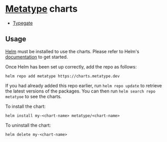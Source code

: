 # [Metatype](https://github.com/metatypedev/metatype) charts

- [Typegate](charts/typegate/README.md)

## Usage

[Helm](https://helm.sh) must be installed to use the charts. Please refer to
Helm's [documentation](https://helm.sh/docs) to get started.

Once Helm has been set up correctly, add the repo as follows:

```shell
helm repo add metatype https://charts.metatype.dev
```

If you had already added this repo earlier, run `helm repo update` to retrieve
the latest versions of the packages. You can then run
`helm search repo metatyoe` to see the charts.

To install the <chart-name> chart:

```shell
helm install my-<chart-name> metatype/<chart-name>
```

To uninstall the chart:

```shell
helm delete my-<chart-name>
```
